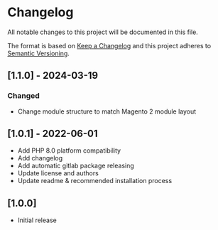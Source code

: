 # Changelog

All notable changes to this project will be documented in this file.

The format is based on [Keep a Changelog](http://keepachangelog.com/en/1.0.0/)
and this project adheres to [Semantic Versioning](http://semver.org/spec/v2.0.0.html).

## [1.1.0] - 2024-03-19

### Changed

- Change module structure to match Magento 2 module layout

## [1.0.1] - 2022-06-01
* Add PHP 8.0 platform compatibility
* Add changelog
* Add automatic gitlab package releasing
* Update license and authors
* Update readme & recommended installation process

## [1.0.0]

* Initial release
